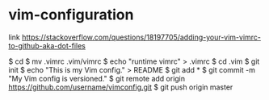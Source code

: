 # vim-configuration

link https://stackoverflow.com/questions/18197705/adding-your-vim-vimrc-to-github-aka-dot-files

$ cd
$ mv .vimrc .vim/vimrc
$ echo "runtime vimrc" > .vimrc
$ cd .vim
$ git init
$ echo "This is my Vim config." > README
$ git add *
$ git commit -m "My Vim config is versioned."
$ git remote add origin https://github.com/username/vimconfig.git
$ git push origin master
